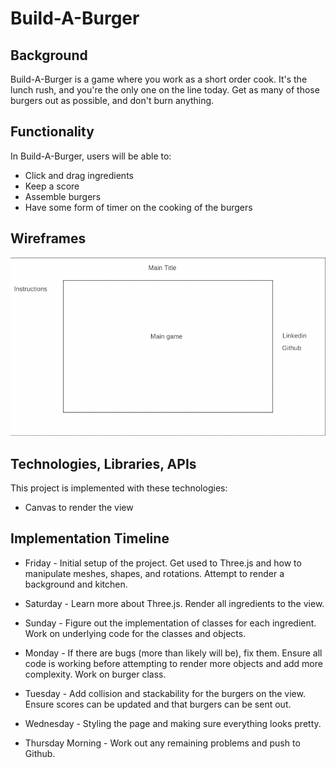 # Build-A-Burger

## Background
Build-A-Burger is a game where you work as a short order cook. It's the lunch rush, and you're the only one on the line today. Get as many of those burgers out as possible, and don't burn anything.

## Functionality
In Build-A-Burger, users will be able to: 

* Click and drag ingredients
* Keep a score
* Assemble burgers
* Have some form of timer on the cooking of the burgers

## Wireframes
<img src='src/imgs/wireframe.png'/>

## Technologies, Libraries, APIs
This project is implemented with these technologies:
* Canvas to render the view


## Implementation Timeline
* Friday - Initial setup of the project. Get used to Three.js and how to manipulate meshes, shapes, and rotations. Attempt to render a background and kitchen.

* Saturday - Learn more about Three.js. Render all ingredients to the view.

* Sunday - Figure out the implementation of classes for each ingredient. Work on underlying code for the classes and objects.

* Monday - If there are bugs (more than likely will be), fix them. Ensure all code is working before attempting to render more objects and add more complexity. Work on burger class.

* Tuesday - Add collision and stackability for the burgers on the view. Ensure scores can be updated and that burgers can be sent out.

* Wednesday - Styling the page and making sure everything looks pretty.

* Thursday Morning - Work out any remaining problems and push to Github.